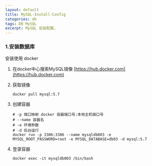 ```yaml
---
layout: default
title: MySQL-Install-Config
categories: db
tags: DB MySQL 
excerpt: MySQL 安装配置。
---
```

### 1.安装数据库
安装使用 docker 
1. 在docker中心搜索MySQL镜像 [https://hub.docker.com](https://hub.docker.com)
   
2. 获取镜像 
   ```shell
   docker pull mysql:5.7
   ```
3. 创建容器 
   ```shell
   # -p 端口映射 docker 容器端口号:本地主机端口号
   # --name 容器名
   # -e 环境参数
   # -d 后台运行
   docker run -p 3306:3306 --name mysqldb003 -e MYSQL_ROOT_PASSWORD=root -e MYSQL_DATABASE=db03 -d mysql:5.7
   ```
4. 登录容器
   ```shell
   docker exec -it mysqldb003 /bin/bash
   ```